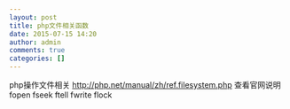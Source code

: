 ```yaml
---
layout: post
title: php文件相关函数
date: 2015-07-15 14:20
author: admin
comments: true
categories: []
---
```

php操作文件相关
http://php.net/manual/zh/ref.filesystem.php
查看官网说明
fopen
fseek
ftell
fwrite
flock

